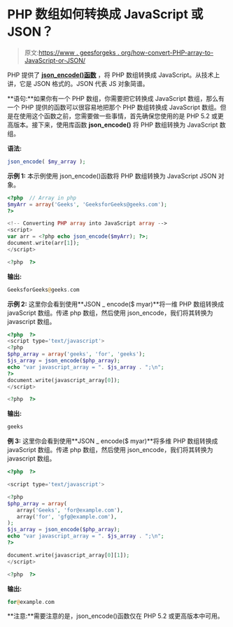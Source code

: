 # PHP 数组如何转换成 JavaScript 或 JSON？

> 原文:[https://www . geesforgeks . org/how-convert-PHP-array-to-JavaScript-or-JSON/](https://www.geeksforgeeks.org/how-to-convert-php-array-to-javascript-or-json/)

PHP 提供了 **[json_encode()函数](https://www.geeksforgeeks.org/php-json_encode-function/)** ，将 PHP 数组转换成 JavaScript。从技术上讲，它是 JSON 格式的。JSON 代表 JS 对象简谱。

**语句:**如果你有一个 PHP 数组，你需要把它转换成 JavaScript 数组，那么有一个 PHP 提供的函数可以很容易地把那个 PHP 数组转换成 JavaScript 数组。但是在使用这个函数之前，您需要做一些事情，首先确保您使用的是 PHP 5.2 或更高版本。接下来，使用库函数 **json_encode()** 将 PHP 数组转换为 JavaScript 数组。

**语法:**

```php
json_encode( $my_array );
```

**示例 1:** 本示例使用 json_encode()函数将 PHP 数组转换为 JavaScript JSON 对象。

```php
<?php  // Array in php
$myArr = array('Geeks', 'GeeksforGeeks@geeks.com');
?>

<!-- Converting PHP array into JavaScript array -->
<script>
var arr = <?php echo json_encode($myArr); ?>;
document.write(arr[1]);
</script>

<?php  ?>
```

**输出:**

```php
GeeksforGeeks@geeks.com

```

**示例 2:** 这里你会看到使用**JSON _ encode($ myar)**将一维 PHP 数组转换成 javaScript 数组。传递 php 数组，然后使用 json_encode，我们将其转换为 javascript 数组。

```php
<?php  ?>
<script type='text/javascript'>
<?php
$php_array = array('geeks', 'for', 'geeks');
$js_array = json_encode($php_array);
echo "var javascript_array = ". $js_array . ";\n";
?>
document.write(javascript_array[0]);
</script>

<?php  ?>
```

**输出:**

```php
geeks
```

**例 3:** 这里你会看到使用**JSON _ encode($ myar)**将多维 PHP 数组转换成 javaScript 数组。传递 php 数组，然后使用 json_encode，我们将其转换为 javascript 数组。

```php
<?php  ?>

<script type='text/javascript'>

<?php
$php_array = array(
   array('Geeks', 'for@example.com'),
   array('for', 'gfg@example.com'),
);
$js_array = json_encode($php_array);
echo "var javascript_array = ". $js_array . ";\n";
?>

document.write(javascript_array[0][1]);
</script>

<?php  ?>
```

**输出:**

```php
for@example.com
```

**注意:**需要注意的是，json_encode()函数仅在 PHP 5.2 或更高版本中可用。